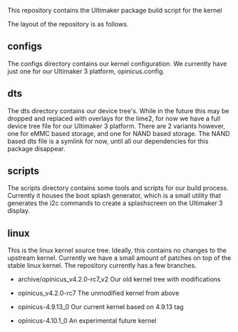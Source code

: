 This repository contains the Ultimaker package build script for the kernel

The layout of the repository is as follows.

configs
-------
The configs directory contains our kernel configuration. We currently have
just one for our Ultimaker 3 platform, opinicus.config.

dts
---
The dts directory contains our device tree's. While in the future this may be
dropped and replaced with overlays for the lime2, for now we have a full
device tree file for our Ultimaker 3 platform. There are 2 variants however,
one for eMMC based storage, and one for NAND based storage. The NAND based dts
file is a symlink for now, until all our dependencies for this package
disappear.

scripts
------
The scripts directory contains some tools and scripts for our build process.
Currently it houses the boot splash generator, which is a small utility that
generates the i2c commands to create a splashscreen on the Ultimaker 3
display.

linux
-----
This is the linux kernel source tree. Ideally, this contains no changes to the
upstream kernel. Currently we have a small amount of patches on top of the
stable linux kernel. The repository currently has a few branches.

* archive/opinicus_v4.2.0-rc7_v2	Our old kernel tree with modifications
* opinicus_v4.2.0-rc7			The unmodified kernel from above

* opinicus-4.9.13_0			Our current kernel based on 4.9.13 tag
* opinicus-4.10.1_0			An experimental future kernel
